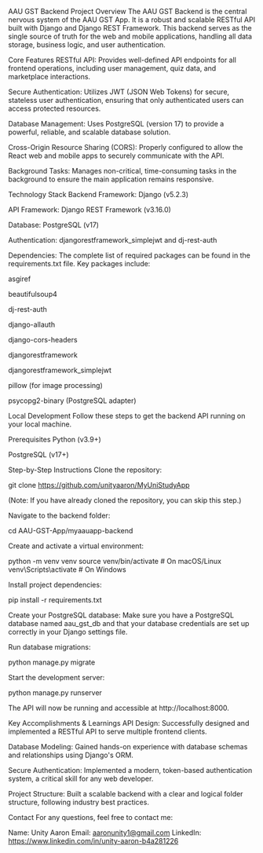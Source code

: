 AAU GST Backend
Project Overview
The AAU GST Backend is the central nervous system of the AAU GST App. It is a robust and scalable RESTful API built with Django and Django REST Framework. This backend serves as the single source of truth for the web and mobile applications, handling all data storage, business logic, and user authentication.

Core Features
RESTful API: Provides well-defined API endpoints for all frontend operations, including user management, quiz data, and marketplace interactions.

Secure Authentication: Utilizes JWT (JSON Web Tokens) for secure, stateless user authentication, ensuring that only authenticated users can access protected resources.

Database Management: Uses PostgreSQL (version 17) to provide a powerful, reliable, and scalable database solution.

Cross-Origin Resource Sharing (CORS): Properly configured to allow the React web and mobile apps to securely communicate with the API.

Background Tasks: Manages non-critical, time-consuming tasks in the background to ensure the main application remains responsive.

Technology Stack
Backend Framework: Django (v5.2.3)

API Framework: Django REST Framework (v3.16.0)

Database: PostgreSQL (v17)

Authentication: djangorestframework_simplejwt and dj-rest-auth

Dependencies: The complete list of required packages can be found in the requirements.txt file. Key packages include:

asgiref

beautifulsoup4

dj-rest-auth

django-allauth

django-cors-headers

djangorestframework

djangorestframework_simplejwt

pillow (for image processing)

psycopg2-binary (PostgreSQL adapter)

Local Development
Follow these steps to get the backend API running on your local machine.

Prerequisites
Python (v3.9+)

PostgreSQL (v17+)

Step-by-Step Instructions
Clone the repository:

git clone https://github.com/unityaaron/MyUniStudyApp

(Note: If you have already cloned the repository, you can skip this step.)

Navigate to the backend folder:

cd AAU-GST-App/myaauapp-backend

Create and activate a virtual environment:

python -m venv venv
source venv/bin/activate  # On macOS/Linux
venv\Scripts\activate      # On Windows

Install project dependencies:

pip install -r requirements.txt

Create your PostgreSQL database:
Make sure you have a PostgreSQL database named aau_gst_db and that your database credentials are set up correctly in your Django settings file.

Run database migrations:

python manage.py migrate

Start the development server:

python manage.py runserver

The API will now be running and accessible at http://localhost:8000.

Key Accomplishments & Learnings
API Design: Successfully designed and implemented a RESTful API to serve multiple frontend clients.

Database Modeling: Gained hands-on experience with database schemas and relationships using Django's ORM.

Secure Authentication: Implemented a modern, token-based authentication system, a critical skill for any web developer.

Project Structure: Built a scalable backend with a clear and logical folder structure, following industry best practices.

Contact
For any questions, feel free to contact me:

Name: Unity Aaron
Email: aaronunity1@gmail.com
LinkedIn: https://www.linkedin.com/in/unity-aaron-b4a281226